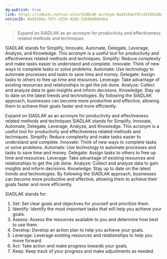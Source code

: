 ```yaml
---
dg-publish: true
link: https://ludwikc.notion.site/SIADLAK-acronym-0add184a797c425992db5368b666b4bd
notionID: 0add184a-797c-4259-92db-5368b666b4bd
---
```



> Expand on SIADLAK as an acronym for productivity and effectiveness related methods and techniques

SIADLAK stands for Simplify, Innovate, Automate, Delegate, Leverage, Analyze, and Knowledge. This acronym is a useful tool for productivity and effectiveness related methods and techniques. Simplify: Reduce complexity and make tasks easier to understand and complete. Innovate: Think of new ways to complete tasks or solve problems. Automate: Use technology to automate processes and tasks to save time and money. Delegate: Assign tasks to others to free up time and resources. Leverage: Take advantage of existing resources and relationships to get the job done. Analyze: Collect and analyze data to gain insights and inform decisions. Knowledge: Stay up to date on the latest trends and technologies. By following the SIADLAK approach, businesses can become more productive and effective, allowing them to achieve their goals faster and more efficiently.



Expand on SIADLAK as an acronym for productivity and effectiveness related methods and techniques SIADLAK stands for Simplify, Innovate, Automate, Delegate, Leverage, Analyze, and Knowledge. This acronym is a useful tool for productivity and effectiveness related methods and techniques. Simplify: Reduce complexity and make tasks easier to understand and complete. Innovate: Think of new ways to complete tasks or solve problems. Automate: Use technology to automate processes and tasks to save time and money. Delegate: Assign tasks to others to free up time and resources. Leverage: Take advantage of existing resources and relationships to get the job done. Analyze: Collect and analyze data to gain insights and inform decisions. Knowledge: Stay up to date on the latest trends and technologies. By following the SIADLAK approach, businesses can become more productive and effective, allowing them to achieve their goals faster and more efficiently.



SIADLAK stands for: 
1. Set: Set clear goals and objectives for yourself and prioritize them. 
2. Identify: Identify the most important tasks that will help you achieve your goals. 
3. Assess: Assess the resources available to you and determine how best to use them. 
4. Develop: Develop an action plan to help you achieve your goals. 
5. Leverage: Leverage existing resources and relationships to help you move forward. 
6. Act: Take action and make progress towards your goals. 
7. Keep: Keep track of your progress and make adjustments as needed.
